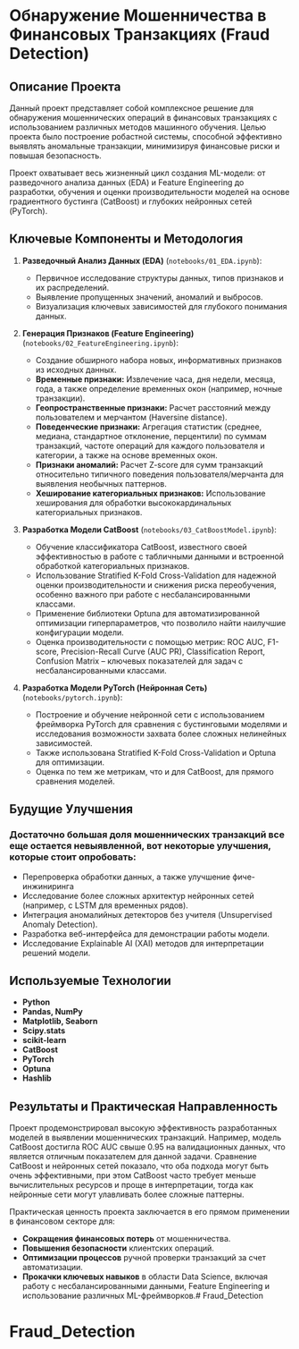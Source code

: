 # Обнаружение Мошенничества в Финансовых Транзакциях (Fraud Detection)

## Описание Проекта

Данный проект представляет собой комплексное решение для обнаружения мошеннических операций в финансовых транзакциях с использованием различных методов машинного обучения. Целью проекта было построение робастной системы, способной эффективно выявлять аномальные транзакции, минимизируя финансовые риски и повышая безопасность.

Проект охватывает весь жизненный цикл создания ML-модели: от разведочного анализа данных (EDA) и Feature Engineering до разработки, обучения и оценки производительности моделей на основе градиентного бустинга (CatBoost) и глубоких нейронных сетей (PyTorch).

## Ключевые Компоненты и Методология

1.  **Разведочный Анализ Данных (EDA)** (`notebooks/01_EDA.ipynb`):
    * Первичное исследование структуры данных, типов признаков и их распределений.
    * Выявление пропущенных значений, аномалий и выбросов.
    * Визуализация ключевых зависимостей для глубокого понимания данных.

2.  **Генерация Признаков (Feature Engineering)** (`notebooks/02_FeatureEngineering.ipynb`):
    * Создание обширного набора новых, информативных признаков из исходных данных.
    * **Временные признаки:** Извлечение часа, дня недели, месяца, года, а также определение временных окон (например, ночные транзакции).
    * **Геопространственные признаки:** Расчет расстояний между пользователем и мерчантом (Haversine distance).
    * **Поведенческие признаки:** Агрегация статистик (среднее, медиана, стандартное отклонение, перцентили) по суммам транзакций, частоте операций для каждого пользователя и категории, а также на основе временных окон.
    * **Признаки аномалий:** Расчет Z-score для сумм транзакций относительно типичного поведения пользователя/мерчанта для выявления необычных паттернов.
    * **Хеширование категориальных признаков:** Использование хеширования для обработки высококардинальных категориальных признаков.

3.  **Разработка Модели CatBoost** (`notebooks/03_CatBoostModel.ipynb`):
    * Обучение классификатора CatBoost, известного своей эффективностью в работе с табличными данными и встроенной обработкой категориальных признаков.
    * Использование Stratified K-Fold Cross-Validation для надежной оценки производительности и снижения риска переобучения, особенно важного при работе с несбалансированными классами.
    * Применение библиотеки Optuna для автоматизированной оптимизации гиперпараметров, что позволило найти наилучшие конфигурации модели.
    * Оценка производительности с помощью метрик: ROC AUC, F1-score, Precision-Recall Curve (AUC PR), Classification Report, Confusion Matrix – ключевых показателей для задач с несбалансированными классами.

4.  **Разработка Модели PyTorch (Нейронная Сеть)** (`notebooks/pytorch.ipynb`):
    * Построение и обучение нейронной сети с использованием фреймворка PyTorch для сравнения с бустинговыми моделями и исследования возможности захвата более сложных нелинейных зависимостей.
    * Также использована Stratified K-Fold Cross-Validation и Optuna для оптимизации.
    * Оценка по тем же метрикам, что и для CatBoost, для прямого сравнения моделей.


## Будущие Улучшения
### Достаточно большая доля мошеннических транзакций все еще остается невыявленной, вот некоторые улучшения, которые стоит опробовать:
* Перепроверка обработки данных, а также улучшение фиче-инжиниринга
* Исследование более сложных архитектур нейронных сетей (например, с LSTM для временных рядов).
* Интеграция аномалийных детекторов без учителя (Unsupervised Anomaly Detection).
* Разработка веб-интерфейса для демонстрации работы модели.
* Исследование Explainable AI (XAI) методов для интерпретации решений модели.

## Используемые Технологии

* **Python**
* **Pandas, NumPy** 
* **Matplotlib, Seaborn** 
* **Scipy.stats** 
* **scikit-learn**
* **CatBoost** 
* **PyTorch** 
* **Optuna** 
* **Hashlib** 

## Результаты и Практическая Направленность

Проект продемонстрировал высокую эффективность разработанных моделей в выявлении мошеннических транзакций. Например, модель CatBoost достигла ROC AUC свыше 0.95 на валидационных данных, что является отличным показателем для данной задачи. Сравнение CatBoost и нейронных сетей показало, что оба подхода могут быть очень эффективными, при этом CatBoost часто требует меньше вычислительных ресурсов и проще в интерпретации, тогда как нейронные сети могут улавливать более сложные паттерны.

Практическая ценность проекта заключается в его прямом применении в финансовом секторе для:
* **Сокращения финансовых потерь** от мошенничества.
* **Повышения безопасности** клиентских операций.
* **Оптимизации процессов** ручной проверки транзакций за счет автоматизации.
* **Прокачки ключевых навыков** в области Data Science, включая работу с несбалансированными данными, Feature Engineering и использование различных ML-фреймворков.# Fraud_Detection
# Fraud_Detection
